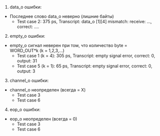 1) data_o ошибки:
- Последнее слово data_o неверно (лишние байты)
  + Test case 2: 375 ps, Transcript: data_o [1][4] mismatch: receive: ..., correct: ....
 


2) empty_o ошибки:
- empty_o сигнал неверен при том, что количество byte = WORD_OUT*k (k = 1,2,3,...)
  + Test case 1 (k = 4): 305 ps, Transcript: empty signal error, correct: 0, output: 31
  + Test case 5 (k = 1): 65 ps, Transcript: empty signal error, correct: 0, output: 3

3) channel_o ошибки: 
- channel_o неопределен (всегда = X)
  + Test case 3
  + Test case 6

 
4) eop_o ошибки:
- eop_o неопределен (всегда = 0)
  + Test case 3
  + Test case 6 
